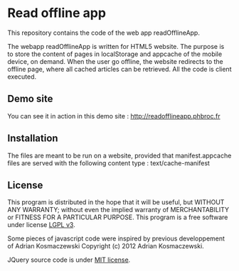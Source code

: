 Read offline app
=========================================

This repository contains the code of the web app readOfflineApp.

The webapp readOfflineApp is written for HTML5 website. The purpose is to store 
the content of pages in localStorage and appcache of the mobile device, on demand.
When the user go offline, the website redirects to the offline page, where all cached
articles can be retrieved. All the code is client executed.

Demo site
---------

You can see it in action in this demo site : http://readofflineapp.phbroc.fr

Installation
------------

The files are meant to be run on a website, provided that manifest.appcache files are 
served with the following content type : text/cache-manifest

License
-------

This program is distributed in the hope that it will be useful,
but WITHOUT ANY WARRANTY; without even the implied warranty of
MERCHANTABILITY or FITNESS FOR A PARTICULAR PURPOSE. This program
is a free software under license [LGPL v3][1].
    
Some pieces of javascript code were inspired by previous developpement 
of Adrian Kosmaczewski Copyright (c) 2012 Adrian Kosmaczewski. 
    
JQuery source code is under [MIT license][2].
	
[1]:http://www.gnu.org/licenses/lgpl.html
[2]:https://github.com/jquery/jquery/blob/master/MIT-LICENSE.txt
    